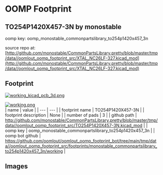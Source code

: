 # OOMP Footprint  
## TO254P1420X457-3N  by monostable  
  
oomp key: oomp_monostable_commonpartslibrary_to254p1420x457_3n  
  
source repo at: [http://github.com/monostable/CommonPartsLibrary.pretty/blob/master/tmp/data//oomlout_oomp_footprint_src/XTAL_NC26LF-327.kicad_mod](http://github.com/monostable/CommonPartsLibrary.pretty/blob/master/tmp/data//oomlout_oomp_footprint_src/XTAL_NC26LF-327.kicad_mod)  
## Footprint  
  
[![working_kicad_pcb_3d.png](working_kicad_pcb_3d_600.png)](working_kicad_pcb_3d.png)  
  
[![working.png](working_600.png)](working.png)  
| name | value | 
| --- | --- | 
| footprint name | TO254P1420X457-3N | 
| footprint description | None | 
| number of pads | 3 | 
| github path | http://github.com/monostable/CommonPartsLibrary.pretty/blob/master/tmp/data//oomlout_oomp_footprint_src/TO254P1420X457-3N.kicad_mod | 
| oomp key | oomp_monostable_commonpartslibrary_to254p1420x457_3n | 
| oomp bot github | https://github.com/oomlout/oomlout_oomp_footprint_bot/tree/main/tmp/data//oomlout_oomp_footprint_src/footprints/monostable_commonpartslibrary_to254p1420x457_3n/working | 
## Images  
